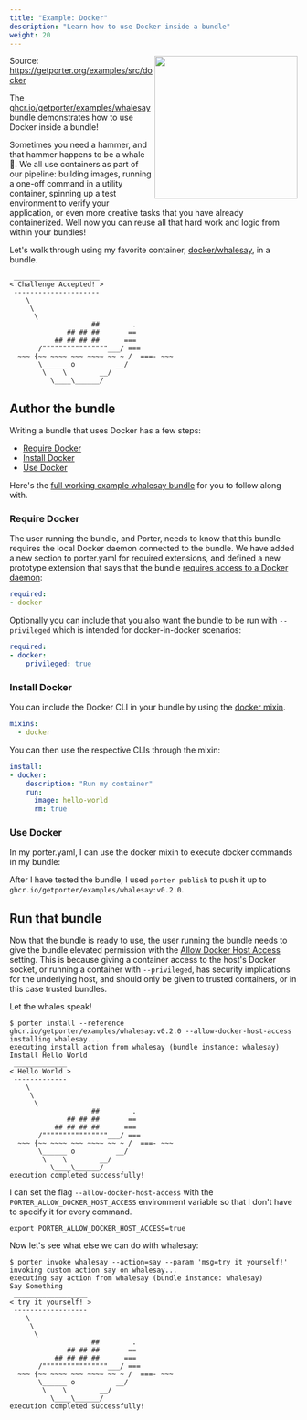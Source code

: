 ```yaml
---
title: "Example: Docker"
description: "Learn how to use Docker inside a bundle"
weight: 20
---
```


<img src="/images/porter-with-docker.png" width="250px" align="right"/>

Source: https://getporter.org/examples/src/docker

The [ghcr.io/getporter/examples/whalesay] bundle demonstrates how to use Docker inside a bundle!

Sometimes you need a hammer, and that hammer happens to be a whale 🐳. We all
use containers as part of our pipeline: building images, running a one-off
command in a utility container, spinning up a test environment to verify your
application, or even more creative tasks that you have already
containerized. Well now you can reuse all that hard work and logic from within
your bundles!

Let's walk through using my favorite container, [docker/whalesay][whalesay], in a bundle.

```
 _____________________
< Challenge Accepted! >
 ---------------------
    \
     \
      \
                    ##        .
              ## ## ##       ==
           ## ## ## ##      ===
       /""""""""""""""""___/ ===
  ~~~ {~~ ~~~~ ~~~ ~~~~ ~~ ~ /  ===- ~~~
       \______ o          __/
        \    \        __/
          \____\______/
```

[whalesay]: https://hub.docker.com/r/docker/whalesay/

## Author the bundle
Writing a bundle that uses Docker has a few steps:

* [Require Docker](#require-docker)
* [Install Docker](#install-docker)
* [Use Docker](#use-docker)

Here's the [full working example whalesay bundle][whalesay-bundle] for you to
follow along with.

[whalesay-bundle]: /examples/src/docker/

### Require Docker

The user running the bundle, and Porter, needs to know that this bundle
requires the local Docker daemon connected to the bundle. We have added a new
section to porter.yaml for required extensions, and defined a new prototype
extension that says that the bundle [requires access to a Docker
daemon](/author-bundles/#docker):

```yaml
required:
- docker
```

Optionally you can include that you also want the bundle to be run with
`--privileged` which is intended for docker-in-docker scenarios:

```yaml
required:
- docker:
    privileged: true
```

### Install Docker

You can include the Docker CLI in your bundle by using the [docker mixin].

```yaml
mixins:
  - docker
```

You can then use the respective CLIs through the mixin:

```yaml
install:
- docker:
    description: "Run my container"
    run:
      image: hello-world
      rm: true
```

### Use Docker

In my porter.yaml, I can use the docker mixin to execute docker commands
in my bundle:

<script src="https://gist-it.appspot.com/https://github.com/getporter/examples/blob/main/docker/porter.yaml"></script>

After I have tested the bundle, I used `porter publish` to push it up to `ghcr.io/getporter/examples/whalesay:v0.2.0`.

## Run that bundle

Now that the bundle is ready to use, the user running the bundle needs to
give the bundle elevated permission with the [Allow Docker Host
Access](/configuration/#allow-docker-host-access) setting. This
is because giving a container access to the host's Docker socket, or running a
container with `--privileged`, has security implications for the underlying host,
and should only be given to trusted containers, or in this case trusted bundles.

Let the whales speak!

```console
$ porter install --reference ghcr.io/getporter/examples/whalesay:v0.2.0 --allow-docker-host-access
installing whalesay...
executing install action from whalesay (bundle instance: whalesay)
Install Hello World
 _____________
< Hello World >
 -------------
    \
     \
      \
                    ##        .
              ## ## ##       ==
           ## ## ## ##      ===
       /""""""""""""""""___/ ===
  ~~~ {~~ ~~~~ ~~~ ~~~~ ~~ ~ /  ===- ~~~
       \______ o          __/
        \    \        __/
          \____\______/
execution completed successfully!
```

I can set the flag `--allow-docker-host-access` with the `PORTER_ALLOW_DOCKER_HOST_ACCESS` environment variable so that I don't have to specify it for every command.

```console
export PORTER_ALLOW_DOCKER_HOST_ACCESS=true
```

Now let's see what else we can do with whalesay:

```console
$ porter invoke whalesay --action=say --param 'msg=try it yourself!'
invoking custom action say on whalesay...
executing say action from whalesay (bundle instance: whalesay)
Say Something
 __________________
< try it yourself! >
 ------------------
    \
     \
      \
                    ##        .
              ## ## ##       ==
           ## ## ## ##      ===
       /""""""""""""""""___/ ===
  ~~~ {~~ ~~~~ ~~~ ~~~~ ~~ ~ /  ===- ~~~
       \______ o          __/
        \    \        __/
          \____\______/
execution completed successfully!
```

[docker mixin]: /mixins/docker/
[ghcr.io/getporter/examples/whalesay]: https://github.com/getporter/examples/tree/main/docker
